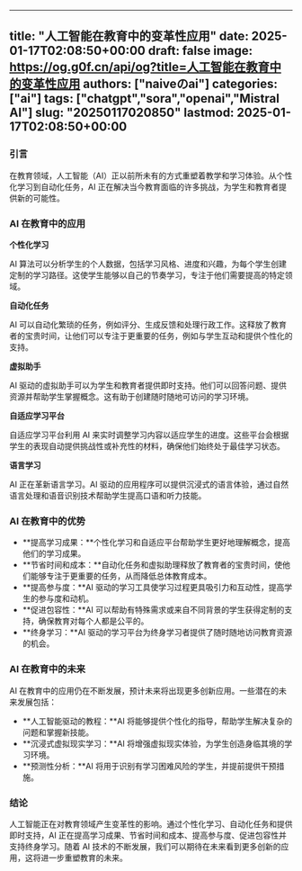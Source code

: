 
---
title: "人工智能在教育中的变革性应用"
date: 2025-01-17T02:08:50+00:00
draft: false
image: https://og.g0f.cn/api/og?title=人工智能在教育中的变革性应用
authors: ["naiveのai"]
categories: ["ai"]
tags: ["chatgpt","sora","openai","Mistral AI"]
slug: "20250117020850"
lastmod: 2025-01-17T02:08:50+00:00
---
### 引言

在教育领域，人工智能（AI）正以前所未有的方式重塑着教学和学习体验。从个性化学习到自动化任务，AI 正在解决当今教育面临的许多挑战，为学生和教育者提供新的可能性。

### AI 在教育中的应用

**个性化学习**

AI 算法可以分析学生的个人数据，包括学习风格、进度和兴趣，为每个学生创建定制的学习路径。这使学生能够以自己的节奏学习，专注于他们需要提高的特定领域。

**自动化任务**

AI 可以自动化繁琐的任务，例如评分、生成反馈和处理行政工作。这释放了教育者的宝贵时间，让他们可以专注于更重要的任务，例如与学生互动和提供个性化的支持。

**虚拟助手**

AI 驱动的虚拟助手可以为学生和教育者提供即时支持。他们可以回答问题、提供资源并帮助学生掌握概念。这有助于创建随时随地可访问的学习环境。

**自适应学习平台**

自适应学习平台利用 AI 来实时调整学习内容以适应学生的进度。这些平台会根据学生的表现自动提供挑战性或补充性的材料，确保他们始终处于最佳学习状态。

**语言学习**

AI 正在革新语言学习。AI 驱动的应用程序可以提供沉浸式的语言体验，通过自然语言处理和语音识别技术帮助学生提高口语和听力技能。

### AI 在教育中的优势

* **提高学习成果：**个性化学习和自适应平台帮助学生更好地理解概念，提高他们的学习成果。
* **节省时间和成本：**自动化任务和虚拟助理释放了教育者的宝贵时间，使他们能够专注于更重要的任务，从而降低总体教育成本。
* **提高参与度：**AI 驱动的学习工具使学习过程更具吸引力和互动性，提高学生的参与度和动机。
* **促进包容性：**AI 可以帮助有特殊需求或来自不同背景的学生获得定制的支持，确保教育对每个人都是公平的。
* **终身学习：**AI 驱动的学习平台为终身学习者提供了随时随地访问教育资源的机会。

### AI 在教育中的未来

AI 在教育中的应用仍在不断发展，预计未来将出现更多创新应用。一些潜在的未来发展包括：

* **人工智能驱动的教程：**AI 将能够提供个性化的指导，帮助学生解决复杂的问题和掌握新技能。
* **沉浸式虚拟现实学习：**AI 将增强虚拟现实体验，为学生创造身临其境的学习环境。
* **预测性分析：**AI 将用于识别有学习困难风险的学生，并提前提供干预措施。

### 结论

人工智能正在对教育领域产生变革性的影响。通过个性化学习、自动化任务和提供即时支持，AI 正在提高学习成果、节省时间和成本、提高参与度、促进包容性并支持终身学习。随着 AI 技术的不断发展，我们可以期待在未来看到更多创新的应用，这将进一步重塑教育的未来。